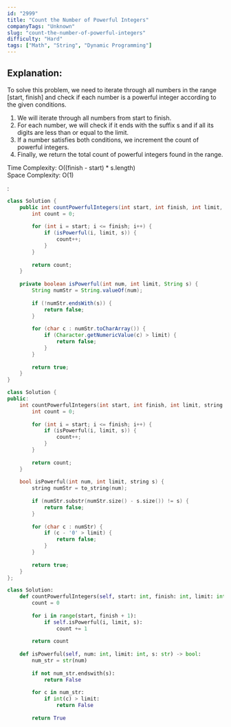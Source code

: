 ```yaml
---
id: "2999"
title: "Count the Number of Powerful Integers"
companyTags: "Unknown"
slug: "count-the-number-of-powerful-integers"
difficulty: "Hard"
tags: ["Math", "String", "Dynamic Programming"]
---
```


## Explanation:
To solve this problem, we need to iterate through all numbers in the range [start, finish] and check if each number is a powerful integer according to the given conditions.

1. We will iterate through all numbers from start to finish.
2. For each number, we will check if it ends with the suffix s and if all its digits are less than or equal to the limit.
3. If a number satisfies both conditions, we increment the count of powerful integers.
4. Finally, we return the total count of powerful integers found in the range.

Time Complexity: O((finish - start) * s.length)  
Space Complexity: O(1)

:

```java
class Solution {
    public int countPowerfulIntegers(int start, int finish, int limit, String s) {
        int count = 0;
        
        for (int i = start; i <= finish; i++) {
            if (isPowerful(i, limit, s)) {
                count++;
            }
        }
        
        return count;
    }
    
    private boolean isPowerful(int num, int limit, String s) {
        String numStr = String.valueOf(num);
        
        if (!numStr.endsWith(s)) {
            return false;
        }
        
        for (char c : numStr.toCharArray()) {
            if (Character.getNumericValue(c) > limit) {
                return false;
            }
        }
        
        return true;
    }
}
```

```cpp
class Solution {
public:
    int countPowerfulIntegers(int start, int finish, int limit, string s) {
        int count = 0;
        
        for (int i = start; i <= finish; i++) {
            if (isPowerful(i, limit, s)) {
                count++;
            }
        }
        
        return count;
    }
    
    bool isPowerful(int num, int limit, string s) {
        string numStr = to_string(num);
        
        if (numStr.substr(numStr.size() - s.size()) != s) {
            return false;
        }
        
        for (char c : numStr) {
            if (c - '0' > limit) {
                return false;
            }
        }
        
        return true;
    }
};
```

```python
class Solution:
    def countPowerfulIntegers(self, start: int, finish: int, limit: int, s: str) -> int:
        count = 0
        
        for i in range(start, finish + 1):
            if self.isPowerful(i, limit, s):
                count += 1
        
        return count
    
    def isPowerful(self, num: int, limit: int, s: str) -> bool:
        num_str = str(num)
        
        if not num_str.endswith(s):
            return False
        
        for c in num_str:
            if int(c) > limit:
                return False
        
        return True
```